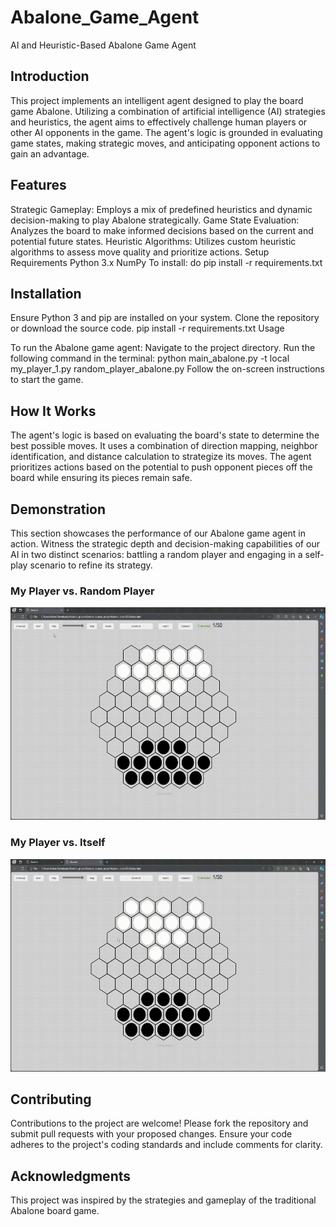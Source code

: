 # Abalone_Game_Agent
AI and Heuristic-Based Abalone Game Agent

## Introduction
This project implements an intelligent agent designed to play the board game Abalone. Utilizing a combination of artificial intelligence (AI) strategies and heuristics, the agent aims to effectively challenge human players or other AI opponents in the game. The agent's logic is grounded in evaluating game states, making strategic moves, and anticipating opponent actions to gain an advantage.

## Features
Strategic Gameplay: Employs a mix of predefined heuristics and dynamic decision-making to play Abalone strategically.
Game State Evaluation: Analyzes the board to make informed decisions based on the current and potential future states.
Heuristic Algorithms: Utilizes custom heuristic algorithms to assess move quality and prioritize actions.
Setup
Requirements
Python 3.x
NumPy 
To install: do pip install -r requirements.txt

## Installation
Ensure Python 3 and pip are installed on your system.
Clone the repository or download the source code.
pip install -r requirements.txt
Usage

To run the Abalone game agent:
Navigate to the project directory.
Run the following command in the terminal:
python main_abalone.py -t local my_player_1.py random_player_abalone.py
Follow the on-screen instructions to start the game.

## How It Works
The agent's logic is based on evaluating the board's state to determine the best possible moves. It uses a combination of direction mapping, neighbor identification, and distance calculation to strategize its moves. The agent prioritizes actions based on the potential to push opponent pieces off the board while ensuring its pieces remain safe.

## Demonstration

This section showcases the performance of our Abalone game agent in action. Witness the strategic depth and decision-making capabilities of our AI in two distinct scenarios: battling a random player and engaging in a self-play scenario to refine its strategy.

### My Player vs. Random Player
<p align="center">
  <img src="my_player_1_vs_random_player.gif" alt="Segmentation Output" width="520" height="340"/>
</p>

### My Player vs. Itself
<p align="center">
  <img src="my_player_1_vs_my_player_1.gif" alt="Segmentation Output" width="520" height="340"/>
</p>

## Contributing
Contributions to the project are welcome! Please fork the repository and submit pull requests with your proposed changes. Ensure your code adheres to the project's coding standards and include comments for clarity.

## Acknowledgments
This project was inspired by the strategies and gameplay of the traditional Abalone board game.



